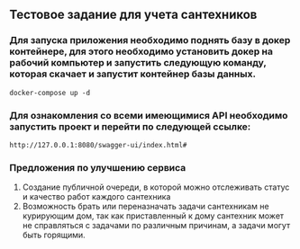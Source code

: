 ## Тестовое задание для учета сантехников

### Для запуска приложения необходимо поднять базу в докер контейнере, для этого необходимо установить докер на рабочий компьютер и запустить следующую команду, которая скачает и запустит контейнер базы данных. 
    docker-compose up -d
### Для ознакомления со всеми имеющимися API необходимо запустить проект и перейти по следующей ссылке:
    http://127.0.0.1:8080/swagger-ui/index.html#

### Предложения по улучшению сервиса
1. Создание публичной очереди, в которой можно отслеживать статус и качество работ каждого сантехника
2. Возможность брать или переназначать задачи сантехникам не курирующим дом, так как приставленный к дому сантехник может не справляться с задачами по различным причинам, а задачи могут быть горящими.